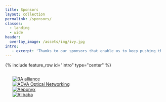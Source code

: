 ```yaml
---
title: Sponsors
layout: collection
permalink: /sponsors/
classes: 
  - landing
  - wide
header:
  overlay_image: /assets/img/ivy.jpg
intro:
   - excerpt: 'Thanks to our sponsors that enable us to keep pushing the limits.'
---
```


{% include feature_row id="intro" type="center" %}


<div class="container">
<div class="row">
<div class="members-pics">
<ul style="display: inline-block; list-style-type: none;"> 
<li><a title="3A alliance" href="http://3a-alliance.com/" target="_blank" rel="noopener noreferrer"><img class="aligncenter" src="{{ site.baseurl }}/assets/img/3a.png" alt="3A alliance" /></a></li>
<li><a title="ADVA Optical Networking" href="http://www.advaoptical.com" target="_blank" rel="noopener noreferrer"><img class="aligncenter" src="{{ site.baseurl }}/assets/img/adva.png" alt="ADVA Optical Networking" /></a></li>
<li><a title="Aeponyx" href="http://www.aeponyx.com" target="_blank" rel="noopener noreferrer"><img class="aligncenter" src="{{ site.baseurl }}/assets/img/aeponyx.png" alt="Aeponyx" /></a></li>
<li><a title="Alibaba" href="http://www.alibaba.com" target="_blank" rel="noopener noreferrer"><img class="aligncenter" src="{{ site.baseurl }}/assets/img/baba.png" alt="Alibaba" /></a></li>
</ul>
  </div>
  </div>
  </div>

